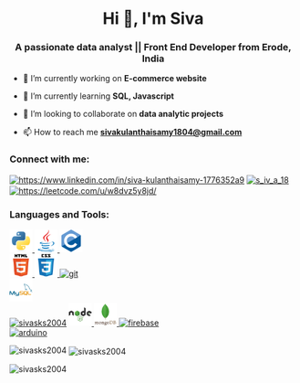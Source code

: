 <h1 align="center">Hi 👋, I'm Siva</h1>
<h3 align="center">A passionate data analyst || Front End Developer from Erode, India</h3>



- 🔭 I’m currently working on **E-commerce website**

- 🌱 I’m currently learning **SQL, Javascript**

- 👯 I’m looking to collaborate on **data analytic projects**

- 📫 How to reach me **sivakulanthaisamy1804@gmail.com**

<h3 align="left">Connect with me:</h3>
<p align="left">
<a href="https://linkedin.com/in/siva-kulanthaisamy-1776352a9" target="blank"><img align="center" src="https://raw.githubusercontent.com/rahuldkjain/github-profile-readme-generator/master/src/images/icons/Social/linked-in-alt.svg" alt="https://www.linkedin.com/in/siva-kulanthaisamy-1776352a9" height="30" width="40" /></a>
<a href="https://instagram.com/s_iv_a_18" target="blank"><img align="center" src="https://raw.githubusercontent.com/rahuldkjain/github-profile-readme-generator/master/src/images/icons/Social/instagram.svg" alt="s_iv_a_18" height="30" width="40" /></a>
<a href="https://www.leetcode.com/w8dvz5y8jd/" target="blank"><img align="center" src="https://raw.githubusercontent.com/rahuldkjain/github-profile-readme-generator/master/src/images/icons/Social/leet-code.svg" alt="https://leetcode.com/u/w8dvz5y8jd/" height="30" width="40" /></a>
</p>

<h3 align="left">Languages and Tools:</h3>
<p align="left">  
  <a href="https://www.python.org" target="_blank" rel="noreferrer"> <img src="https://raw.githubusercontent.com/devicons/devicon/master/icons/python/python-original.svg" alt="python" width="40" height="40"/> </a>
    <a href="https://www.java.com" target="_blank" rel="noreferrer"> <img src="https://raw.githubusercontent.com/devicons/devicon/master/icons/java/java-original.svg" alt="java" width="40" height="40"/> </a> 
  <a href="https://www.cprogramming.com/" target="_blank" rel="noreferrer"> <img src="https://raw.githubusercontent.com/devicons/devicon/master/icons/c/c-original.svg" alt="c" width="40" height="40"/> </a><br>
   <a href="https://www.w3.org/html/" target="_blank" rel="noreferrer"> <img src="https://raw.githubusercontent.com/devicons/devicon/master/icons/html5/html5-original-wordmark.svg" alt="html5" width="40" height="40"/> </a>
  <a href="https://www.w3schools.com/css/" target="_blank" rel="noreferrer"> <img src="https://raw.githubusercontent.com/devicons/devicon/master/icons/css3/css3-original-wordmark.svg" alt="css3" width="40" height="40"/> </a>
  <a href="https://git-scm.com/" target="_blank" rel="noreferrer"> <img src="https://www.vectorlogo.zone/logos/git-scm/git-scm-icon.svg" alt="git" width="40" height="40"/> </a><br>
  <a href="https://www.mysql.com/" target="_blank" rel="noreferrer"> <img src="https://raw.githubusercontent.com/devicons/devicon/master/icons/mysql/mysql-original-wordmark.svg" alt="mysql" width="40" height="40"/> </a> 
    <br>
  <a href="https://github.com/ryo-ma/github-profile-trophy"><img src="https://github-profile-trophy.vercel.app/?username=sivasks2004" alt="sivasks2004" /></a> 
<a href="https://nodejs.org" target="_blank" rel="noreferrer"> <img src="https://raw.githubusercontent.com/devicons/devicon/master/icons/nodejs/nodejs-original-wordmark.svg" alt="nodejs" width="40" height="40"/> </a>
   <a href="https://www.mongodb.com/" target="_blank" rel="noreferrer"> <img src="https://raw.githubusercontent.com/devicons/devicon/master/icons/mongodb/mongodb-original-wordmark.svg" alt="mongodb" width="40" height="40"/> </a>
   <a href="https://firebase.google.com/" target="_blank" rel="noreferrer"> <img src="https://www.vectorlogo.zone/logos/firebase/firebase-icon.svg" alt="firebase" width="40" height="40"/> </a> <br>
  <a href="https://www.arduino.cc/" target="_blank" rel="noreferrer"> <img src="https://cdn.worldvectorlogo.com/logos/arduino-1.svg" alt="arduino" width="40" height="40"/> </a></p>

<p><img align="left" src="https://github-readme-stats.vercel.app/api/top-langs?username=sivasks2004&show_icons=true&locale=en&layout=compact" alt="sivasks2004" /></p>

<p>&nbsp;<img align="center" src="https://github-readme-stats.vercel.app/api?username=sivasks2004&show_icons=true&locale=en" alt="sivasks2004" /></p>
<p align="left"> <img src="https://komarev.com/ghpvc/?username=sivasks2004&label=Profile%20views&color=0e75b6&style=flat" alt="sivasks2004" /> </p>



